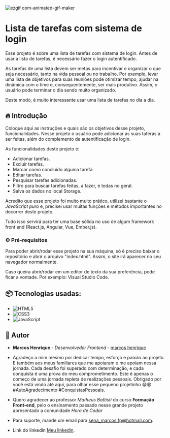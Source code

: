 ![ezgif com-animated-gif-maker](https://github.com/marcoshgss/TODO-List/assets/99811575/4ff5f9bd-4022-4f9f-9747-7d11da16676a)

# Lista de tarefas com sistema de login

Esse projeto é sobre uma lista de tarefas com sistema de login. Antes de usar a lista de tarefas, é necessário fazer o login autentificado. 

As tarefas de uma lista devem ser metas para incentivar e organizar o que seja necessário, tanto na vida pessoal ou no trabalho. Por exemplo, levar uma lista de objetivos para suas reuniões pode otimizar tempo, ajudar na dinâmica com o time e, consequentemente, ser mais produtivo. Assim, o usuário pode terminar o dia sendo muito organizado.

Deste modo, é muito interessante usar uma lista de tarefas no dia a dia.

## 🔥 Introdução

Coloque aqui as instruções e quais são os objetivos desse projeto, funcionalidades.
Nesse projeto o usuário pode adicionar as suas taferas a ser feitas, além do complemento de autentificação de login.

As funcionalidades deste projeto é: 
- Adicionar tarefas.
- Excluir tarefas.
- Marcar como concluído alguma tarefa.
- Editar tarefas.
- Pesquisar tarefas adicionadas.
- Filtro para buscar tarefas feitas, a fazer, e todas no geral.
- Salva os dados no local Storage.

Acredito que esse projeto foi muito muito prático, utilizei bastante o *JavaScript puro* e, precisei usar muitas funções e métodos importantes no decorrer deste projeto. 

Tudo isso servirá para ter uma base sólida no uso de algum framework front end (React.js, Angular, Vue, Ember.js).

### ⚙️ Pré-requisitos

Para poder abrir/rodar esse projeto na sua máquina, só é preciso baixar o repositório e abrir o arquivo "index.html". Assim, o site irá aparecer no seu navegador normalmente.

Caso queira abrir/rodar em um editor de texto da sua preferência, pode ficar a vontade. Por exemplo: Visual Studio Code.

## 📦 Tecnologias usadas:

* ![HTML5](https://img.shields.io/badge/html5-%23E34F26.svg?style=for-the-badge&logo=html5&logoColor=white)
* ![CSS3](https://img.shields.io/badge/css3-%231572B6.svg?style=for-the-badge&logo=css3&logoColor=white)
* ![JavaScript](https://img.shields.io/badge/javascript-%23323330.svg?style=for-the-badge&logo=javascript&logoColor=%23F7DF1E)

## 👷 Autor

* **Marcos Henrique** - *Desenvolvedor Frontend* - [marcos henrique](https://github.com/marcoshgss)

* Agradeço a mim mesmo por dedicar tempo, esforço e paixão ao projeto. E também aos meus familiares que me apoiaram e me apoiam nessa jornada. Cada desafio foi superado com determinação, e cada conquista é uma prova do meu comprometimento. Este é apenas o começo de uma jornada repleta de realizações pessoais. Obrigado por você está vindo até aqui, para olhar esse pequeno projetinho 😁😎. #AutoAgradecimento #ConquistasPessoais.
* Quero agradecer ao professor *Matheus Battisti* do curso **Formação Front-end**, pelo o ensinamento passado nesse grande projeto apresentado a comunidade *Hora de Codar*
* Para suporte, mande um email para sena_marcos.fp@hotmail.com.
* Link do linkedin [Meu linkedin](https://www.linkedin.com/in/marcos-henrique-gomess/).